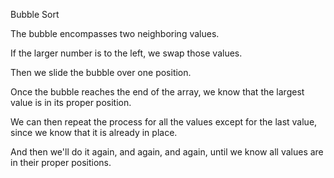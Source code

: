 Bubble Sort

The bubble encompasses two neighboring values. 

If the larger number is to the left, we swap those values. 

Then we slide the bubble over one position. 

Once the bubble reaches the end of the array, we know that the largest value is in its proper position. 

We can then repeat the process for all the values except for the last value, since we know that it is already in place. 

And then we'll do it again, and again, and again, until we know all values are in their proper positions.